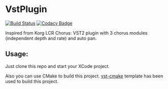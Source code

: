 # VstPlugin

[![Build Status](https://travis-ci.com/agil3b3ast/VstPlugin.svg?branch=master)](https://travis-ci.com/agil3b3ast/VstPlugin) [![Codacy Badge](https://app.codacy.com/project/badge/Grade/037b856cd3b843ca9105525ac0260681)](https://www.codacy.com?utm_source=github.com&amp;utm_medium=referral&amp;utm_content=agil3b3ast/VstPlugin&amp;utm_campaign=Badge_Grade)

Inspired from Korg LCR Chorus: VST2 plugin with 3 chorus modules (independent depth and rate) and auto pan.

## Usage:
Just clone this repo and start your XCode project.

Also you can use CMake to build this project.
[vst-cmake](https://github.com/gmoe/vst-cmake) template has been used to build this project.

